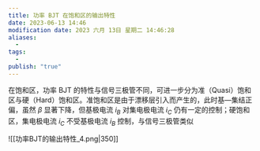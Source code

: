 ```yaml
---
title: 功率 BJT 在饱和区的输出特性
date: 2023-06-13 14:46
modification date: 2023 六月 13日 星期二 14:46:28
aliases:
  - 
tags:
  - 
publish: "true"
---
```


在饱和区，功率 BJT 的特性与信号三极管不同，可进一步分为准（Quasi）饱和区与硬（Hard）饱和区。准饱和区是由于漂移层引入而产生的，此时基—集结正偏，虽然 $\beta$ 显著下降，但基极电流 $i_{B}$ 对集电极电流 $i_{C}$ 仍有一定的控制；硬饱和区，集电极电流 $i_{C}$ 不受基极电流 $i_{B}$ 控制，与信号三极管类似

![[功率BJT的输出特性_4.png|350]]
